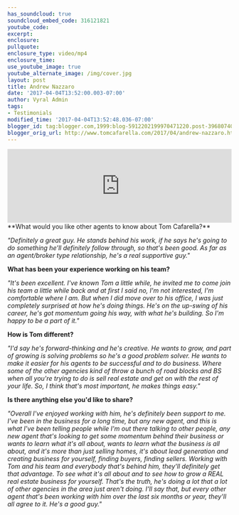 ```yaml
---
has_soundcloud: true
soundcloud_embed_code: 316121821
youtube_code:
excerpt:
enclosure:
pullquote:
enclosure_type: video/mp4
enclosure_time:
use_youtube_image: true
youtube_alternate_image: /img/cover.jpg
layout: post
title: Andrew Nazzaro
date: '2017-04-04T13:52:00.003-07:00'
author: Vyral Admin
tags:
- Testimonials
modified_time: '2017-04-04T13:52:48.036-07:00'
blogger_id: tag:blogger.com,1999:blog-5912202199970471220.post-3968074068258530123
blogger_orig_url: http://www.tomcafarella.com/2017/04/andrew-nazzaro.html
---
```

<iframe width="100%" height="166" scrolling="no" frameborder="no" src="https://w.soundcloud.com/player/?url=https%3A//api.soundcloud.com/tracks/316121821&amp;color=ff5500"></iframe>
**What would you like other agents to know about Tom Cafarella?**

*"Definitely a great guy. He stands behind his work, if he says he's going to do something he'll definitely follow through, so that's been good. As far as an agent/broker type relationship, he's a real supportive guy."*

**What has been your experience working on his team?**

*"It's been excellent. I've known Tom a little while, he invited me to come join his team a little while back and at first I said no, I'm not interested, I'm comfortable where I am. But when I did move over to his office, I was just completely surprised at how he's doing things. He's on the up-swing of his career, he's got momentum going his way, with what he's building. So I'm happy to be a part of it."*

**How is Tom different?**

*"I'd say he's forward-thinking and he's creative. He wants to grow, and part of growing is solving problems so he's a good problem solver. He wants to make it easier for his agents to be successful and to do business. Where some of the other agencies kind of throw a bunch of road blocks and BS when all you're trying to do is sell real estate and get on with the rest of your life. So, I think that's most important, he makes things easy."*

**Is there anything else you'd like to share?**

*"Overall I've enjoyed working with him, he's definitely been support to me. I've been in the business for a long time, but any new agent, and this is what I've been telling people while I'm out there talking to other people, any new agent that's looking to get some momentum behind their business or wants to learn what it's all about, wants to learn what the business is all about, and it's more than just selling homes, it's about lead generation and creating business for yourself, finding buyers, finding sellers. Working with Tom and his team and everybody that's behind him, they'll definitely get that advantage. To see what it's all about and to see how to grow a REAL real estate business for yourself. That's the truth, he's doing a lot that a lot of other agencies in the area just aren't doing. I'll say that, but every other agent that's been working with him over the last six months or year, they'll all agree to it. He's a good guy."*
